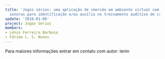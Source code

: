 ```yaml
---
title: 'Jogos sérios: uma aplicação de imersão em ambiente virtual com propriedades
  sonoras para identificação e/ou auxílio no treinamento auditivo de crianças'
update: '2016-01-06'
project: Jogos Sérios
members:
- Lênin Ferreira Barbosa
- Fátima L. S. Nunes
---
```


Para maiores informações entrar em contato com autor: lenin
